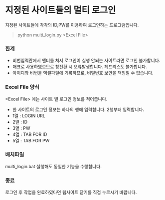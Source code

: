 # 지정된 사이트들의 멀티 로그인

지정된 사이트들에 각각의 ID,PW를 이용하여 로그인하는 프로그램입니다.

>python multi_login.py <Excel File\>

### 한계
- 비번입력란에서 엔터를 쳐서 로그인이 실행 안되는 사이트라면 로그인 불가합니다.
- 매크로 사용하였으므로 창전환 시 오류발생합니다. 헤드리스도 불가합니다.
- 아이디와 비번을 엑셀파일에 기록하므로, 비밀번호 보안을 책임질 수 없습니다.

### Excel File 양식
<Excel File\> 에는 사이트 별 로그인 정보를 적어줍니다. 
- 한 사이트의 로그인 정보는 하나의 행에 입력합니다. 2행부터 입력합니다.
- 1열 : LOGIN URL
- 2열 : ID
- 3열 : PW
- 4열 : TAB FOR ID
- 5열 : TAB FOR PW

### 배치파일
multi_login.bat 실행해도 동일한 기능을 수행합니다.

### 종료
로그인 후 작업을 완료하였다면 웹사이트 닫기를 직접 누르시기 바랍니다.